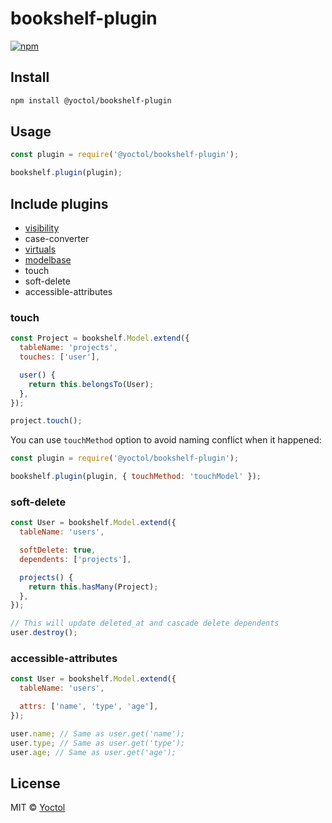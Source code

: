 # bookshelf-plugin

[![npm](https://img.shields.io/npm/v/@yoctol/bookshelf-plugin.svg)](https://www.npmjs.com/package/@yoctol/bookshelf-plugin)

## Install

```sh
npm install @yoctol/bookshelf-plugin
```

## Usage

```js
const plugin = require('@yoctol/bookshelf-plugin');

bookshelf.plugin(plugin);
```

## Include plugins

- [visibility](https://github.com/bookshelf/bookshelf/wiki/Plugin:-Visibility)
- case-converter
- [virtuals](https://github.com/bookshelf/bookshelf/wiki/Plugin:-Virtuals)
- [modelbase](https://github.com/bsiddiqui/bookshelf-modelbase)
- touch
- soft-delete
- accessible-attributes

### touch

```js
const Project = bookshelf.Model.extend({
  tableName: 'projects',
  touches: ['user'],

  user() {
    return this.belongsTo(User);
  },
});
```

```js
project.touch();
```

You can use `touchMethod` option to avoid naming conflict when it happened:

```js
const plugin = require('@yoctol/bookshelf-plugin');

bookshelf.plugin(plugin, { touchMethod: 'touchModel' });
```

### soft-delete

```js
const User = bookshelf.Model.extend({
  tableName: 'users',

  softDelete: true,
  dependents: ['projects'],

  projects() {
    return this.hasMany(Project);
  },
});
```

```js
// This will update deleted_at and cascade delete dependents
user.destroy();
```

### accessible-attributes

```js
const User = bookshelf.Model.extend({
  tableName: 'users',

  attrs: ['name', 'type', 'age'],
});
```

```js
user.name; // Same as user.get('name');
user.type; // Same as user.get('type');
user.age; // Same as user.get('age');
```

## License

MIT © [Yoctol](https://github.com/Yoctol/bookshelf-plugin)
